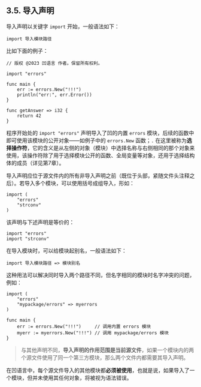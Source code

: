 ## 3.5. 导入声明

导入声明以关键字 `import` 开始，一般语法如下：

```wa
import 导入模块路径
```

比如下面的例子：

```wa
// 版权 @2023 凹语言 作者。保留所有权利。

import "errors"

func main {
    err := errors.New("!!!")
    println("err:", err.Error())
}

func getAnswer => i32 {
    return 42
}
```

程序开始处的 `import "errors"` 声明导入了凹的内置 `errors` 模块，后续的函数中即可使用该模块的公开对象——如例子中的 `errors.New` 函数；`.` 在这里被称为**选择操作符**，它的含义是从左侧的对象（模块）中选择名称与右侧相同的那个对象来使用，该操作符除了用于选择模块公开的函数、全局变量等对象，还用于选择结构体的成员（详见第7章）。

导入声明应位于源文件内的所有非导入声明之前（既位于头部，紧随文件头注释之后）。若导入多个模块，可以使用括号成组导入，形如：

```wa
import (
    "errors"
    "strconv"
)
```

该声明与下述声明是等价的：

```wa
import "errors"
import "strconv"
```

在导入模块时，可以给模块起别名，一般语法如下：

```wa
import 导入模块路径 => 模块别名
```

这种用法可以解决同时导入两个路径不同，但名字相同的模块时名字冲突的问题，例如：

```wa
import (
    "errors"
    "mypackage/errors" => myerrors
)

func main {
    err := errors.New("!!!")     // 调用内置 errors 模块
    myerr := myerrors.New("!!!") // 调用 mypackage/errors 模块
}
```

> 与其他声明不同，**导入声明的作用范围是当前源文件**，如果一个模块内的两个源文件使用了同一个第三方模块，那么两个文件内都需要其导入声明。

在凹语言中，每个源文件导入的其他模块都**必须被使用**，也就是说，如果导入了一个模块，但并未使用其任何对象，将被视为语法错误。

